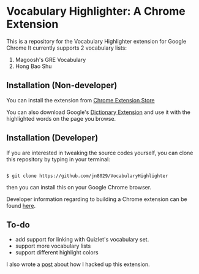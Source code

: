 # Vocabulary Highlighter: A Chrome Extension

This is a repository for the Vocabulary Highlighter extension for Google Chrome
It currently supports 2 vocabulary lists:

1. Magoosh's GRE Vocabulary
2. Hong Bao Shu

## Installation (Non-developer)

You can install the extension from [Chrome Extension Store](https://chrome.google.com/webstore/detail/vocabulary-highlighter/pajikbgjooomggbhdalmlgiimicopmdi)

You can also download Google's [Dictionary Extension](https://chrome.google.com/webstore/detail/google-dictionary-by-goog/mgijmajocgfcbeboacabfgobmjgjcoja) and use it with the highlighted words on the page you browse.

## Installation (Developer)
If you are interested in tweaking the source codes yourself, you can clone this repository by typing in your terminal:

```

$ git clone https://github.com/jn8029/VocabularyHighlighter

```
then you can install this on your Google Chrome browser.

Developer information regarding to building a Chrome extension can be found [here](https://developer.chrome.com/extensions/getstarted).


## To-do

* add support for linking with Quizlet's vocabulary set.
* support more vocabulary lists
* support different highlight colors


I also wrote a [post](https://warrencheng.dev/vocabulary-highlighter/) about how I hacked up this extension.
